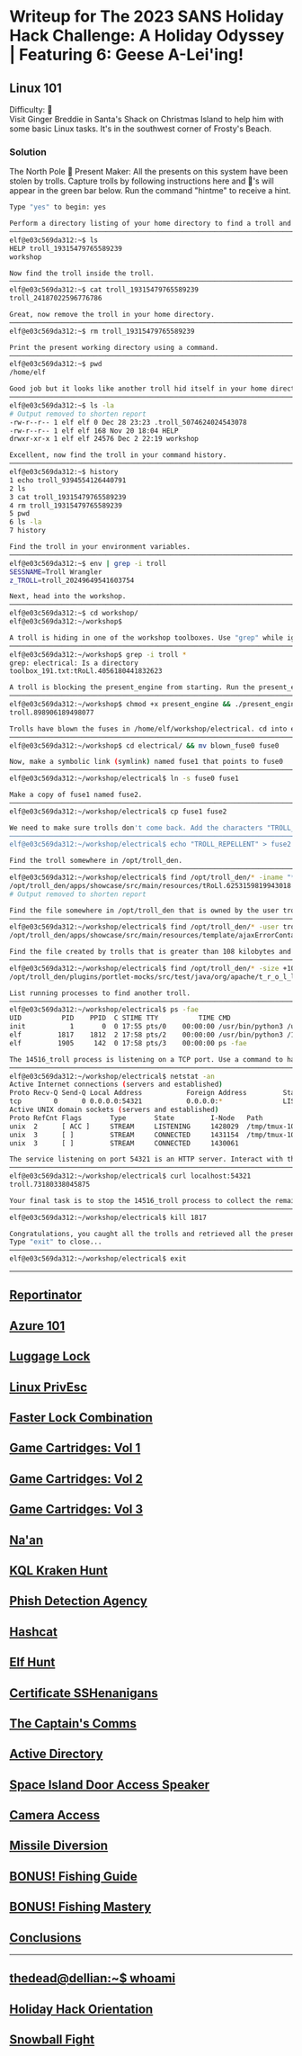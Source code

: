 # Writeup for The 2023 SANS Holiday Hack Challenge: A Holiday Odyssey \| Featuring 6: Geese A-Lei'ing!
## Linux 101
Difficulty: :christmas_tree:  
Visit Ginger Breddie in Santa's Shack on Christmas Island to help him with some basic Linux tasks. It's in the southwest corner of Frosty's Beach.

### Solution
The North Pole :gift: Present Maker:
All the presents on this system have been stolen by trolls. Capture trolls by following instructions here and :gift:'s will appear in the green bar below. Run the command "hintme" to receive a hint.
```bash
Type "yes" to begin: yes
```
```bash
Perform a directory listing of your home directory to find a troll and retrieve a present!
───────────────────────────────────────────────────────────────────────
elf@e03c569da312:~$ ls
HELP troll_19315479765589239
workshop
```
```bash
Now find the troll inside the troll.
───────────────────────────────────────────────────────────────────────
elf@e03c569da312:~$ cat troll_19315479765589239
troll_24187022596776786
```
```bash
Great, now remove the troll in your home directory.
───────────────────────────────────────────────────────────────────────
elf@e03c569da312:~$ rm troll_19315479765589239
```
```bash
Print the present working directory using a command.
───────────────────────────────────────────────────────────────────────
elf@e03c569da312:~$ pwd
/home/elf
```
```bash
Good job but it looks like another troll hid itself in your home directory. Find the hidden troll!
───────────────────────────────────────────────────────────────────────
elf@e03c569da312:~$ ls -la
# Output removed to shorten report
-rw-r--r-- 1 elf elf 0 Dec 28 23:23 .troll_5074624024543078
-rw-r--r-- 1 elf elf 168 Nov 20 18:04 HELP
drwxr-xr-x 1 elf elf 24576 Dec 2 22:19 workshop
```
```bash
Excellent, now find the troll in your command history.
───────────────────────────────────────────────────────────────────────
elf@e03c569da312:~$ history
1 echo troll_9394554126440791
2 ls
3 cat troll_19315479765589239
4 rm troll_19315479765589239
5 pwd
6 ls -la
7 history
```
```bash
Find the troll in your environment variables.
───────────────────────────────────────────────────────────────────────
elf@e03c569da312:~$ env | grep -i troll
SESSNAME=Troll Wrangler
z_TROLL=troll_20249649541603754
```
```bash
Next, head into the workshop.
───────────────────────────────────────────────────────────────────────
elf@e03c569da312:~$ cd workshop/
elf@e03c569da312:~/workshop$
```
```bash
A troll is hiding in one of the workshop toolboxes. Use "grep" while ignoring case to find which toolbox the troll is in.
───────────────────────────────────────────────────────────────────────
elf@e03c569da312:~/workshop$ grep -i troll *
grep: electrical: Is a directory
toolbox_191.txt:tRoLl.4056180441832623
```
```bash
A troll is blocking the present_engine from starting. Run the present_engine binary to retrieve this troll.
───────────────────────────────────────────────────────────────────────
elf@e03c569da312:~/workshop$ chmod +x present_engine && ./present_engine
troll.898906189498077
```
```bash
Trolls have blown the fuses in /home/elf/workshop/electrical. cd into electrical and rename blown_fuse0 to fuse0.
───────────────────────────────────────────────────────────────────────
elf@e03c569da312:~/workshop$ cd electrical/ && mv blown_fuse0 fuse0
```
```bash
Now, make a symbolic link (symlink) named fuse1 that points to fuse0
───────────────────────────────────────────────────────────────────────
elf@e03c569da312:~/workshop/electrical$ ln -s fuse0 fuse1
```
```bash
Make a copy of fuse1 named fuse2.
───────────────────────────────────────────────────────────────────────
elf@e03c569da312:~/workshop/electrical$ cp fuse1 fuse2
```
```bash
We need to make sure trolls don't come back. Add the characters "TROLL_REPELLENT" into the file fuse2.
───────────────────────────────────────────────────────────────────────
elf@e03c569da312:~/workshop/electrical$ echo "TROLL_REPELLENT" > fuse2
```
```bash
Find the troll somewhere in /opt/troll_den.
───────────────────────────────────────────────────────────────────────
elf@e03c569da312:~/workshop/electrical$ find /opt/troll_den/* -iname "*troll*"
/opt/troll_den/apps/showcase/src/main/resources/tRoLl.6253159819943018
# Output removed to shorten report
```
```bash
Find the file somewhere in /opt/troll_den that is owned by the user troll.
───────────────────────────────────────────────────────────────────────
elf@e03c569da312:~/workshop/electrical$ find /opt/troll_den/* -user troll
/opt/troll_den/apps/showcase/src/main/resources/template/ajaxErrorContainers/tr0LL_9528909612014411
```
```bash
Find the file created by trolls that is greater than 108 kilobytes and less than 110 kilobytes located somewhere in /opt/troll_den.
───────────────────────────────────────────────────────────────────────
elf@e03c569da312:~/workshop/electrical$ find /opt/troll_den/* -size +108k -size -110k
/opt/troll_den/plugins/portlet-mocks/src/test/java/org/apache/t_r_o_l_l_2579728047101724
```
```bash
List running processes to find another troll.
───────────────────────────────────────────────────────────────────────
elf@e03c569da312:~/workshop/electrical$ ps -fae
UID          PID    PPID  C STIME TTY          TIME CMD
init           1       0  0 17:55 pts/0    00:00:00 /usr/bin/python3 /usr/local/bin/tmuxp load ./mysession.yaml
elf         1817    1812  2 17:58 pts/2    00:00:00 /usr/bin/python3 /14516_troll
elf         1905     142  0 17:58 pts/3    00:00:00 ps -fae
```
```bash
The 14516_troll process is listening on a TCP port. Use a command to have the only listening port display to the screen.
───────────────────────────────────────────────────────────────────────
elf@e03c569da312:~/workshop/electrical$ netstat -an
Active Internet connections (servers and established)
Proto Recv-Q Send-Q Local Address           Foreign Address         State      
tcp        0      0 0.0.0.0:54321           0.0.0.0:*               LISTEN     
Active UNIX domain sockets (servers and established)
Proto RefCnt Flags       Type       State         I-Node   Path
unix  2      [ ACC ]     STREAM     LISTENING     1428029  /tmp/tmux-1050/default
unix  3      [ ]         STREAM     CONNECTED     1431154  /tmp/tmux-1050/default
unix  3      [ ]         STREAM     CONNECTED     1430061  
```
```bash
The service listening on port 54321 is an HTTP server. Interact with this server to retrieve the last troll.
───────────────────────────────────────────────────────────────────────
elf@e03c569da312:~/workshop/electrical$ curl localhost:54321
troll.73180338045875
```
```bash
Your final task is to stop the 14516_troll process to collect the remaining presents.
───────────────────────────────────────────────────────────────────────
elf@e03c569da312:~/workshop/electrical$ kill 1817
```
```bash
Congratulations, you caught all the trolls and retrieved all the presents!
Type "exit" to close...
───────────────────────────────────────────────────────────────────────
elf@e03c569da312:~/workshop/electrical$ exit
```

---
## [Reportinator](/04%20-%20Reportinator/README.md)
## [Azure 101](/05%20-%20Azure%20101/README.md)
## [Luggage Lock](/06%20-%20Luggage%20Lock/README.md)
## [Linux PrivEsc](/07%20-%20Linux%20PrivEsc/README.md)
## [Faster Lock Combination](/08%20-%20Faster%20Lock%20Combination/README.md)
## [Game Cartridges: Vol 1](/09%20-%20Game%20Cartridges%3A%20Vol%201/README.md)
## [Game Cartridges: Vol 2](/10%20-%20Game%20Cartridges%3A%20Vol%202/README.md)
## [Game Cartridges: Vol 3](/11%20-%20Game%20Cartridges%3A%20Vol%203/README.md)
## [Na'an](/12%20-%20Na%27an/README.md)
## [KQL Kraken Hunt](/13%20-%20KQL%20Kraken%20Hunt/README.md)
## [Phish Detection Agency](/14%20-%20Phish%20Detection%20Agency/README.md)
## [Hashcat](/15%20-%20Hashcat/README.md)
## [Elf Hunt](/16%20-%20Elf%20Hunt/README.md)
## [Certificate SSHenanigans](/17%20-%20Certificate%20SSHenanigans/README.md)
## [The Captain's Comms](/18%20-%20The%20Captain%27s%20Comms/README.md)
## [Active Directory](/19%20-%20Active%20Directory/README.md)
## [Space Island Door Access Speaker](/20%20-%20Space%20Island%20Door%20Access%20Speaker/README.md)
## [Camera Access](/21%20-%20Camera%20Access/README.md)
## [Missile Diversion](/22%20-%20Missile%20Diversion/README.md)
## [BONUS! Fishing Guide](/23%20-%20BONUS%21%20Fishing%20Guide/README.md)
## [BONUS! Fishing Mastery](/24%20-%20BONUS%21%20Fishing%20Mastery/README.md)
## [Conclusions](/README.md#conclusions)
---
## [thedead@dellian:~$ whoami](/README.md#thedeaddellian-whoami)
## [Holiday Hack Orientation](/01%20-%20Holiday%20Hack%20Orientation/README.md)
## [Snowball Fight](/02%20-%20Snowball%20Fight/README.md)

